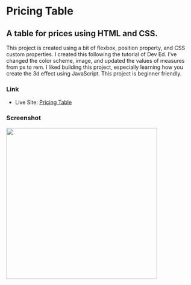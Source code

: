 <h1>Pricing Table</h1>

<h2>A table for prices using HTML and CSS.</h2>

<p>This project is created using a bit of flexbox, position property, and CSS custom properties. I created this following the tutorial of Dev Ed. I've changed the color scheme, image, and updated the values of measures from px to rem. I liked building this project, especially learning how you create the 3d effect using JavaScript. This project is beginner friendly.</p>

### Link

- Live Site: [Pricing Table]()

### Screenshot

<img src="screenshot.png" width="400">

